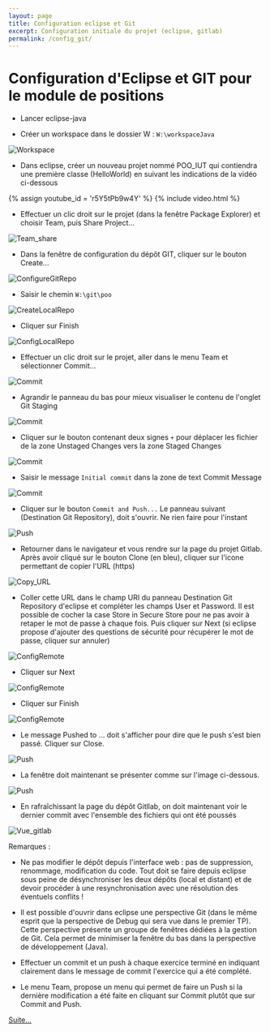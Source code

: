 ```yaml
---
layout: page
title: Configuration eclipse et Git
excerpt: Configuration initiale du projet (eclipse, gitlab)
permalink: /config_git/
---
```


# Configuration d'Eclipse et GIT pour le module de positions

* Lancer eclipse-java

* Créer un workspace dans le dossier W : `W:\workspaceJava`

![Workspace](/img/git_conf/A-Workspace.png)

* Dans eclipse, créer un nouveau projet nommé POO_IUT qui contiendra une première classe (HelloWorld) en suivant les indications de la vidéo ci-dessous

{% assign youtube_id = 'r5Y5tPb9w4Y' %}
{% include video.html %}

* Effectuer un clic droit sur le projet (dans la fenêtre Package Explorer) et choisir Team, puis Share Project...

![Team_share](/img/git_conf/C-Team_share.png)

* Dans la fenêtre de configuration du dépôt GIT, cliquer sur le bouton Create...

![ConfigureGitRepo](/img/git_conf/D-ConfigureGitRepo.png)

* Saisir le chemin `W:\git\poo`

![CreateLocalRepo](/img/git_conf/F-CreateLocalRepo.png)

* Cliquer sur Finish

![ConfigLocalRepo](/img/git_conf/G-ConfigLocalRepo.png)


* Effectuer un clic droit sur le projet, aller dans le menu Team et sélectionner Commit...

![Commit](/img/git_conf/H-Commit.png)

* Agrandir le panneau du bas pour mieux visualiser le contenu de l'onglet Git Staging

![Commit](/img/git_conf/I-Commit.png)

* Cliquer sur le bouton contenant deux signes `+` pour déplacer les fichier de la zone Unstaged Changes vers la zone Staged Changes

![Commit](/img/git_conf/J-Commit.png)

* Saisir le message `Initial commit` dans la zone de text Commit Message

![Commit](/img/git_conf/K-Commit.png)

* Cliquer sur le bouton `Commit and Push...` Le panneau suivant (Destination Git Repository), doit s'ouvrir. Ne rien faire pour l'instant

![Push](/img/git_conf/L-Push.png)

* Retourner dans le navigateur et vous rendre sur la page du projet Gitlab. Après avoir cliqué sur le bouton Clone (en bleu), cliquer sur l'icone permettant de copier l'URL (https)

![Copy_URL](/img/git_conf/M-Copy_URL.png)

* Coller cette URL dans le champ URI du panneau Destination Git Repository d'eclipse et compléter les champs User et Password. Il est possible de cocher la case Store in Secure Store pour ne pas avoir à retaper le mot de passe à chaque fois. Puis cliquer sur Next (si eclipse propose d'ajouter des questions de sécurité pour récupérer le mot de passe, cliquer sur annuler)

![ConfigRemote](/img/git_conf/N-ConfigRemote.png)

* Cliquer sur Next

![ConfigRemote](/img/git_conf/O-ConfigRemote.png)

* Cliquer sur Finish

![ConfigRemote](/img/git_conf/P-ConfigRemote.png)

* Le message Pushed to ... doit s'afficher pour dire que le push s'est bien passé. Cliquer sur Close.

![Push](/img/git_conf/Q-Push.png)

* La fenêtre doit maintenant se présenter comme sur l'image ci-dessous.

![Push](/img/git_conf/R-Push_fin.png)

* En rafraîchissant la page du dépôt Gitllab, on doit maintenant voir le dernier commit avec l'ensemble des fichiers qui ont été poussés

![Vue_gitlab](/img/git_conf/S-Vue_gitlab.png)

Remarques :

* Ne pas modifier le dépôt depuis l'interface web : pas de suppression, renommage, modification du code. Tout doit se faire depuis eclipse sous peine de désynchroniser les deux dépôts (local et distant) et de devoir procéder à une resynchronisation avec une résolution des éventuels conflits !

* Il est possible d'ouvrir dans eclipse une perspective Git (dans le même esprit que la perspective de Debug qui sera vue dans le premier TP). Cette perspective présente un groupe de fenêtres dédiées à la gestion de Git. Cela permet de minimiser la fenêtre du bas dans la perspective de développement (Java).

* Effectuer un commit et un push à chaque exercice terminé en indiquant clairement dans le message de commit l'exercice qui a été complété.

* Le menu Team, propose un menu qui permet de faire un Push si la dernière modification a été faite en cliquant sur Commit plutôt que sur Commit and Push.

[Suite...]({{site.baseurl}}/enonces/tp1)